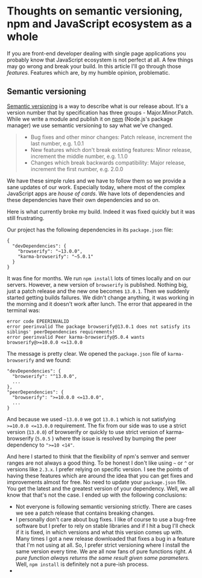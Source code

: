 # Thoughts on semantic versioning, npm and JavaScript ecosystem as a whole

If you are front-end developer dealing with single page applications you probably know that JavaScript ecosystem is not perfect at all. A few things may go wrong and break your build. In this article I'll go through those *features*. Features which are, by my humble opinion, problematic.

## Semantic versioning

[Semantic versioning](http://semver.org/) is a way to describe what is our release about. It's a version number that by specification has three groups - Major.Minor.Patch. While we write a module and publish it on [npm](https://docs.npmjs.com/getting-started/semantic-versioning) (Node.js's package manager) we use semantic versioning to say what we've changed. 

> * Bug fixes and other minor changes: Patch release, increment the last number, e.g. 1.0.1
> * New features which don't break existing features: Minor release, increment the middle number, e.g. 1.1.0
> * Changes which break backwards compatibility: Major release, increment the first number, e.g. 2.0.0

We have these simple rules and we have to follow them so we provide a sane updates of our work. Especially today, where most of the complex JavaScript apps are *house of cards*. We have lots of dependencies and these dependencies have their own dependencies and so on.

Here is what currently broke my build. Indeed it was fixed quickly but it was still frustrating.

Our project has the following dependencies in its `package.json` file:

```
{
  "devDependencies": {
    "browserify": "~13.0.0",
    "karma-browserify": "~5.0.1"
  }
}
```

It was fine for months. We run `npm install` lots of times locally and on our servers. However, a new version of `browserify` is published. Nothing big, just a patch release and the new one becomes `13.0.1`. Then we suddenly started getting builds failures. We didn't change anything, it was working in the morning and it doesn't work after lunch. The error that appeared in the terminal was:

```
error code EPEERINVALID
error peerinvalid The package browserify@13.0.1 does not satisfy its siblings' peerDependencies requirements!
error peerinvalid Peer karma-browserify@5.0.4 wants browserify@>=10.0.0 <=13.0.0
```

The message is pretty clear. We opened the `package.json` file of `karma-browserify` and we found:

```
"devDependencies": {
  "browserify": "^13.0.0",
  ...
},
"peerDependencies": {
  "browserify": ">=10.0.0 <=13.0.0",
  ...
}
```

And because we used `~13.0.0` we got `13.0.1` which is not satisfying `>=10.0.0 <=13.0.0` requirement. The fix from our side was to use a strict version (`13.0.0`) of browserify or quickly to use strict version of karma-browserify (`5.0.5` ) where the issue is resolved by bumping the peer dependency to `">=10 <14"`.

And here I started to think that the flexibility of npm's semver and semver ranges are not always a good thing. To be honest I don't like using `~` or `^` or versions like `2.3.x`. I prefer relying on specific version. I see the points of having these features which are around the idea that you can get fixes and improvements almost for free. No need to update your `package.json` file. You get the latest and the greatest version of your dependency. Well, we all know that that's not the case. I ended up with the following conclusions:

* Not everyone is following semantic versioning strictly. There are cases we see a patch release that contains breaking changes.
* I personally don't care about bug fixes. I like of course to use a bug-free software but I prefer to rely on stable libraries and if I hit a bug I'll check if it is fixed, in which versions and what this version comes up with. Many times I got a new release downloaded that fixes a bug in a feature that I'm not using at all. So, I prefer strict versioning where I install the same version every time. We are all now fans of pure functions right. *A pure function always returns the same result given same parameters.* Well, `npm install` is definitely not a pure-ish process.
* 


